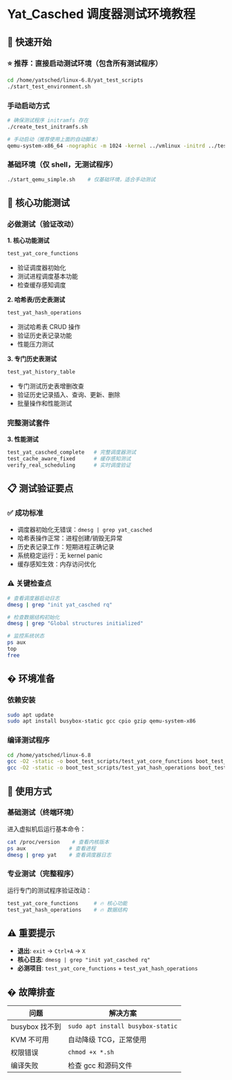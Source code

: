# Yat_Casched 调度器测试环境教程

## 🚀 快速开始

### ⭐ 推荐：直接启动测试环境（包含所有测试程序）
```bash
cd /home/yatsched/linux-6.8/yat_test_scripts
./start_test_environment.sh
```

### 手动启动方式
```bash
# 确保测试程序 initramfs 存在
./create_test_initramfs.sh

# 手动启动（推荐使用上面的自动脚本）
qemu-system-x86_64 -nographic -m 1024 -kernel ../vmlinux -initrd ../test_with_programs.cpio.gz -append "console=ttyS0,115200" -accel tcg
```

### 基础环境（仅 shell，无测试程序）
```bash
./start_qemu_simple.sh    # 仅基础环境，适合手动测试
```

## 🧪 核心功能测试

### 必做测试（验证改动）

**1. 核心功能测试**
```bash
test_yat_core_functions
```
- 验证调度器初始化
- 测试进程调度基本功能
- 检查缓存感知调度

**2. 哈希表/历史表测试**
```bash
test_yat_hash_operations  
```
- 测试哈希表 CRUD 操作
- 验证历史表记录功能
- 性能压力测试

**3. 专门历史表测试**
```bash
test_yat_history_table
```
- 专门测试历史表增删改查
- 验证历史记录插入、查询、更新、删除
- 批量操作和性能测试

### 完整测试套件

**3. 性能测试**
```bash
test_yat_casched_complete   # 完整调度器测试
test_cache_aware_fixed      # 缓存感知测试
verify_real_scheduling      # 实时调度验证
```

## 📋 测试验证要点

### ✅ 成功标准
- 调度器初始化无错误：`dmesg | grep yat_casched`
- 哈希表操作正常：进程创建/销毁无异常
- 历史表记录工作：短期进程正确记录
- 系统稳定运行：无 kernel panic
- 缓存感知生效：内存访问优化

### ⚠️ 关键检查点
```bash
# 查看调度器启动日志
dmesg | grep "init yat_casched rq"

# 检查数据结构初始化
dmesg | grep "Global structures initialized"

# 监控系统状态
ps aux
top
free
```

## �️ 环境准备

### 依赖安装
```bash
sudo apt update
sudo apt install busybox-static gcc cpio gzip qemu-system-x86
```

### 编译测试程序
```bash
cd /home/yatsched/linux-6.8
gcc -O2 -static -o boot_test_scripts/test_yat_core_functions boot_test_scripts/test_yat_core_functions.c
gcc -O2 -static -o boot_test_scripts/test_yat_hash_operations boot_test_scripts/test_yat_hash_operations.c
```

## 🎯 使用方式

### 基础测试（终端环境）
进入虚拟机后运行基本命令：
```bash
cat /proc/version    # 查看内核版本
ps aux              # 查看进程
dmesg | grep yat    # 查看调度器日志
```

### 专业测试（完整程序）
运行专门的测试程序验证改动：
```bash
test_yat_core_functions     # 🔥 核心功能
test_yat_hash_operations    # 🔥 数据结构
```

## ⚠️ 重要提示

- **退出**: `exit` → `Ctrl+A` → `X`
- **核心日志**: `dmesg | grep "init yat_casched rq"`
- **必测项目**: `test_yat_core_functions` + `test_yat_hash_operations`

## � 故障排查

| 问题 | 解决方案 |
|------|---------|
| busybox 找不到 | `sudo apt install busybox-static` |
| KVM 不可用 | 自动降级 TCG，正常使用 |
| 权限错误 | `chmod +x *.sh` |
| 编译失败 | 检查 gcc 和源码文件 |
